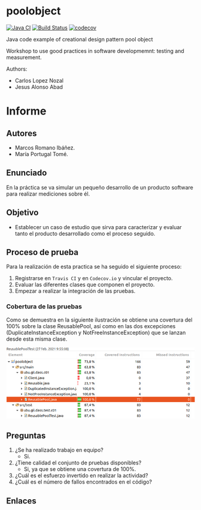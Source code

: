 poolobject
==========

[![Java CI](https://github.com/mpt1002/poolobject/actions/workflows/ci.yml/badge.svg)](https://github.com/mpt1002/poolobject/actions/workflows/ci.yml) [![Build Status](https://travis-ci.org/mpt1002/poolobject.svg?branch=master)](https://travis-ci.org/mpt1002/poolobject) [![codecov](https://codecov.io/gh/mpt1002/poolobject/branch/master/graph/badge.svg)](https://codecov.io/gh/mpt1002/poolobject)

Java code example of creational design pattern pool object

Workshop to use good practices in software developmemnt: testing and measurement.

Authors:

- Carlos Lopez Nozal
- Jesus Alonso Abad

# Informe

## Autores
- Marcos Romano Ibáñez.
- María Portugal Tomé.

## Enunciado
En la práctica se va simular un pequeño desarrollo de un producto software para realizar mediciones sobre él.

## Objetivo
- Establecer un caso de estudio que sirva para caracterizar y evaluar tanto el producto desarrollado como el proceso seguido.
## Proceso de prueba

Para la realización de esta practica se ha seguido el siguiente proceso:
1. Registrarse en `Travis CI` y en `Codecov.io` y vincular el proyecto.
2. Evaluar las diferentes clases que componen el proyecto. 
3. Empezar a realizar la integración de las pruebas.

### Cobertura de las pruebas

Como se demuestra en la siguiente ilustración se obtiene una covertura del 100% sobre la clase ReusablePool, así como en las dos excepciones (DuplicateInstanceException y NotFreeInstanceException) que se lanzan desde esta misma clase.

![AltText](pics/coverage_27_02_2021.png "Covertura de las pruebas")


## Preguntas

1. ¿Se ha realizado trabajo en equipo?
   - Si.
2. ¿Tiene calidad el conjunto de pruebas disponibles?
   - Si, ya que se obtiene una covertura de 100%.
3. ¿Cuál es el esfuerzo invertido en realizar la actividad?
4. ¿Cuál es el número de fallos encontrados en el código?

## Enlaces

